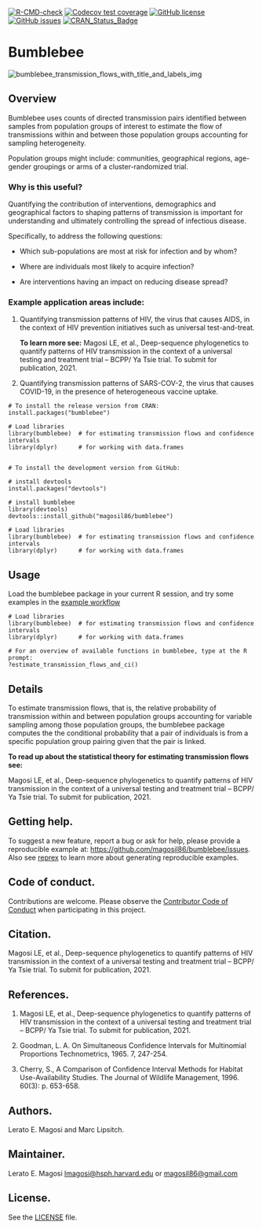 <!-- badges: start -->
[![R-CMD-check](https://github.com/magosil86/bumblebee/workflows/R-CMD-check/badge.svg)](https://github.com/magosil86/bumblebee/actions)
[![Codecov test coverage](https://codecov.io/gh/magosil86/bumblebee/branch/master/graph/badge.svg)](https://codecov.io/gh/magosil86/bumblebee?branch=master)
[![GitHub license](https://img.shields.io/badge/license-MIT-blue.svg)](https://raw.githubusercontent.com/magosil86/bumblebee/master/LICENSE)
[![GitHub issues](https://img.shields.io/github/issues/magosil86/bumblebee.svg)](https://github.com/magosil86/bumblebee/issues)
[![CRAN_Status_Badge](http://www.r-pkg.org/badges/version/bumblebee)](https://cran.r-project.org/package=bumblebee)
<!-- [![CRAN_Logs_Rstudio](https://cranlogs.r-pkg.org/badges/grand-total/bumblebee)](http://cran.rstudio.com/web/packages/bumblebee/index.html) -->

<!-- badges: end -->

# Bumblebee
![bumblebee_transmission_flows_with_title_and_labels_img](https://user-images.githubusercontent.com/8364031/116549613-b4c79580-a8c3-11eb-9415-1330f491e6a0.png)

## Overview

Bumblebee uses counts of directed transmission pairs identified between samples 
from population groups of interest to estimate the flow of transmissions within 
and between those population groups accounting for sampling heterogeneity.

Population groups might include: communities, geographical regions, age-gender 
groupings or arms of a cluster-randomized trial.


### Why is this useful?

Quantifying the contribution of interventions, demographics and geographical 
factors to shaping patterns of transmission is important for understanding 
and ultimately controlling the spread of infectious disease.

Specifically, to address the following questions:

* Which sub-populations are most at risk for infection and by whom?

* Where are individuals most likely to acquire infection?

* Are interventions having an impact on reducing disease spread?


### Example application areas include: 

1. Quantifying transmission patterns of HIV, the virus that causes AIDS, in the 
   context of HIV prevention initiatives such as universal test-and-treat. 
   
   **To learn more see:** Magosi LE, et al., Deep-sequence phylogenetics to 
   quantify patterns of HIV transmission in the context of a universal testing 
   and treatment trial – BCPP/ Ya Tsie trial. To submit for publication, 2021.
 
2. Quantifying transmission patterns of SARS-COV-2, the virus that causes COVID-19, 
   in the presence of heterogeneous vaccine uptake.


```{r}
# To install the release version from CRAN:
install.packages("bumblebee")

# Load libraries
library(bumblebee)  # for estimating transmission flows and confidence intervals
library(dplyr)      # for working with data.frames


# To install the development version from GitHub:

# install devtools
install.packages("devtools")

# install bumblebee
library(devtools)
devtools::install_github("magosil86/bumblebee")

# Load libraries
library(bumblebee)  # for estimating transmission flows and confidence intervals
library(dplyr)      # for working with data.frames

```


## Usage

Load the bumblebee package in your current R session, and try some examples in the [example workflow](file:///Users/lmagosi/Downloads/create_bumblebee_rpkg/bumblebee/vignettes/bumblebee-estimate-transmission-flows-and-ci-tutotial.html)

```{r}
# Load libraries
library(bumblebee)  # for estimating transmission flows and confidence intervals
library(dplyr)      # for working with data.frames

# For an overview of available functions in bumblebee, type at the R prompt:
?estimate_transmission_flows_and_ci()

```


## Details

To estimate transmission flows, that is, the relative probability of transmission 
within and between population groups accounting for variable sampling among 
those population groups, the bumblebee package computes the the conditional 
probability that a pair of individuals is from a specific population group pairing 
given that the pair is linked.

**To read up about the statistical theory for estimating transmission flows see:**

Magosi LE, et al., Deep-sequence phylogenetics to quantify patterns of HIV 
transmission in the context of a universal testing and treatment 
trial – BCPP/ Ya Tsie trial. To submit for publication, 2021.


## Getting help.
To suggest a new feature, report a bug or ask for help, please provide a reproducible 
example at: https://github.com/magosil86/bumblebee/issues. Also see 
[reprex](https://reprex.tidyverse.org/) to learn more about generating reproducible examples.


## Code of conduct.
Contributions are welcome. Please observe the [Contributor Code of Conduct](https://github.com/magosil86/bumblebee/blob/master/CONDUCT.md) 
when participating in this project.

## Citation.
Magosi LE, et al., Deep-sequence phylogenetics to quantify patterns of HIV 
transmission in the context of a universal testing and treatment 
trial – BCPP/ Ya Tsie trial. To submit for publication, 2021.

## References.
1. Magosi LE, et al., Deep-sequence phylogenetics to quantify patterns of 
   HIV transmission in the context of a universal testing and treatment
   trial – BCPP/ Ya Tsie trial. To submit for publication, 2021.

2. Goodman, L. A. On Simultaneous Confidence Intervals for Multinomial 
   Proportions Technometrics, 1965. 7, 247-254.
 
3. Cherry, S., A Comparison of Confidence Interval Methods for Habitat 
   Use-Availability Studies. The Journal of Wildlife Management, 1996. 
   60(3): p. 653-658.

## Authors.
Lerato E. Magosi and Marc Lipsitch.

## Maintainer.
Lerato E. Magosi lmagosi@hsph.harvard.edu or magosil86@gmail.com

## License.
See the [LICENSE](https://github.com/magosil86/bumblebee/blob/master/LICENSE) file.
